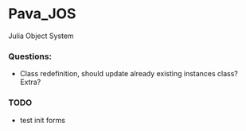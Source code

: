 # Pava_JOS
Julia Object System

### Questions:

- Class redefinition, should update already existing instances class? Extra?


### TODO
- test init forms